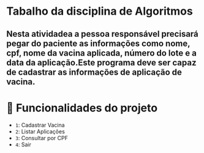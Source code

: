 # Tabalho da disciplina de Algoritmos

## Nesta atividadea a pessoa responsável precisará pegar do paciente as informações como nome, cpf, nome da vacina aplicada, número do lote e a data da aplicação.Este programa deve ser capaz de cadastrar as informações de aplicação de vacina.

# :hammer: Funcionalidades do projeto

- `1`: Cadastrar Vacina
- `2`: Listar Aplicações
- `3`: Consultar por CPF
- `4`: Sair 